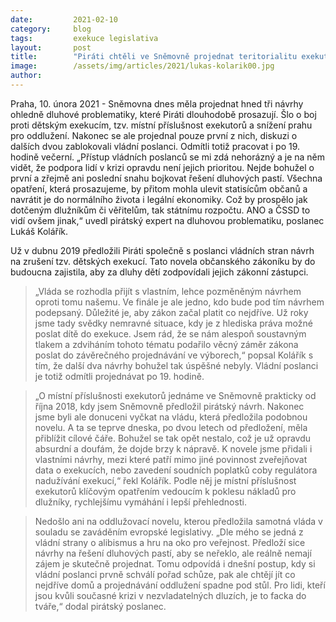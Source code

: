 ```yaml
---
date:         2021-02-10 
category:     blog
tags:         exekuce legislativa
layout:       post
title:        "Piráti chtěli ve Sněmovně projednat teritorialitu exekutorů i oddlužení. Vládní poslanci se ale odmítli problémy statisíců lidí zabývat"
image:        /assets/img/articles/2021/lukas-kolarik00.jpg
author:       
---
```



Praha, 10. února 2021 - Sněmovna dnes měla projednat hned tři návrhy ohledně dluhové problematiky, které Piráti dlouhodobě prosazují. Šlo o boj proti dětským exekucím, tzv. místní příslušnost exekutorů a snížení prahu pro oddlužení. Nakonec se ale projednal pouze první z nich, diskuzi o dalších dvou zablokovali vládní poslanci. Odmítli totiž pracovat i po 19. hodině večerní. „Přístup vládních poslanců se mi zdá nehorázný a je na něm vidět, že podpora lidí v krizi opravdu není jejich prioritou. Nejde bohužel o první a zřejmě ani poslední snahu bojkovat řešení dluhových pastí. Všechna opatření, která prosazujeme, by přitom mohla ulevit statisícům občanů a navrátit je do normálního života i legální ekonomiky. Což by prospělo jak dotčeným dlužníkům či věřitelům, tak státnímu rozpočtu. ANO a ČSSD to vidí ovšem jinak,“ uvedl pirátský expert na dluhovou problematiku, poslanec Lukáš Kolářík.

Už v dubnu 2019 předložili Piráti společně s poslanci vládních stran návrh na zrušení tzv. dětských exekucí. Tato novela občanského zákoníku by do budoucna zajistila, aby za dluhy dětí zodpovídali jejich zákonní zástupci. 

> „Vláda se rozhodla přijít s vlastním, lehce pozměněným návrhem oproti tomu našemu. Ve finále je ale jedno, kdo bude pod tím návrhem podepsaný. Důležité je, aby zákon začal platit co nejdříve. Už roky jsme tady svědky nemravné situace, kdy je z hlediska práva možné poslat dítě do exekuce. Jsem rád, že se nám alespoň soustavným tlakem a zdviháním tohoto tématu podařilo věcný záměr zákona poslat do závěrečného projednávání ve výborech,“ popsal Kolářík s tím, že další dva návrhy bohužel tak úspěšné nebyly. Vládní poslanci je totiž odmítli projednávat po 19. hodině.

> „O místní příslušnosti exekutorů jednáme ve Sněmovně prakticky od října 2018, kdy jsem Sněmovně předložil pirátský návrh. Nakonec jsme byli ale donuceni vyčkat na vládu, která předložila podobnou novelu. A ta se teprve dneska, po dvou letech od předložení, měla přiblížit cílové čáře. Bohužel se tak opět nestalo, což je už opravdu absurdní a doufám, že dojde brzy k nápravě. K novele jsme přidali i vlastními návrhy, mezi které patří mimo jiné povinnost zveřejňovat data o exekucích, nebo zavedení soudních poplatků coby regulátora nadužívání exekucí,“ řekl Kolářík. Podle něj je místní příslušnost exekutorů klíčovým opatřením vedoucím k poklesu nákladů pro dlužníky, rychlejšímu vymáhání i lepší přehlednosti.

> Nedošlo ani na oddlužovací novelu, kterou předložila samotná vláda v souladu se zaváděním evropské legislativy. „Dle mého se jedná z vládní strany o alibismus a hru na oko pro veřejnost. Předloží sice návrhy na řešení dluhových pastí, aby se neřeklo, ale reálně nemají zájem je skutečně projednat. Tomu odpovídá i dnešní postup, kdy si vládní poslanci prvně schválí pořad schůze, pak ale chtějí jít co nejdříve domů a projednávání oddlužení spadne pod stůl. Pro lidi, kteří jsou kvůli současné krizi v nezvladatelných dluzích, je to facka do tváře,“ dodal pirátský poslanec. 
